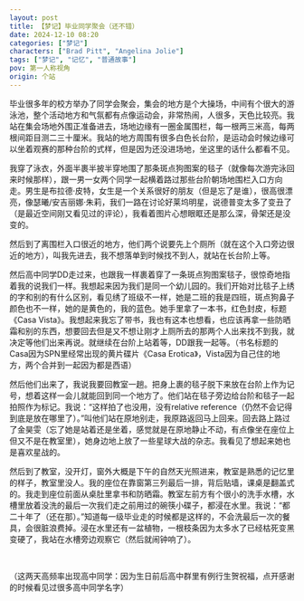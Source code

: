 ```yaml
---
layout: post
title: 【梦记】毕业同学聚会（还不错）
date: 2024-12-10 08:20
categories: ["梦记"]
characters: ["Brad Pitt", "Angelina Jolie"]
tags: ["梦记", "记忆", "普通故事"]
pov: 第一人称视角
origin: 个站
---
```


毕业很多年的校方举办了同学会聚会，集会的地方是个大操场，中间有个很大的游泳池，整个活动地方和气氛都有点像运动会，非常热闹，人很多，天色比较亮。我站在集会场地外围正准备进去，场地边缘有一圈金属围栏，每一根两三米高，每两根间距目测二三十厘米。我站的地方周围有很多白色长台阶，是运动会时候边缘可以坐着观赛的那种台阶的式样，但是因为还没进场地，坐这里的话什么都看不见。

我穿了泳衣，外面半裹半披半穿地围了那条斑点狗图案的毯子（就像每次游完泳回来时候那样），跟一男一女两个同学一起横着路过那些台阶朝场地围栏入口方向走。男生是布拉德·皮特，女生是一个关系很好的朋友（但是忘了是谁），很高很漂亮，像瑟曦/安吉丽娜·朱莉，我们一路在讨论好莱坞明星，说德普变太多了变丑了（是最近空间刚又看见过的评论），我看着图片心想眼眶还是那么深，骨架还是没变的。

然后到了离围栏入口很近的地方，他们两个说要先上个厕所（就在这个入口旁边很近的地方），叫我先进去，我不想落单到时候找不到人，就站在长台阶上等。

然后高中同学DD走过来，也跟我一样裹着穿了一条斑点狗图案毯子，很惊奇地指着我的说我们一样。我想起来因为我们是同一个幼儿园的。我们开始对比毯子上绣的字和别的有什么区别，看见绣了班级不一样，她是二班的我是四班，斑点狗鼻子颜色也不一样，她的是黄色的，我的蓝色。她手里拿了一本书，红色封皮，标题《Casa Vista》。我想起来我忘了带书，我也有这本也想看，也应该再拿一些防晒霜和别的东西，想要回去但是又不想让刚才上厕所去的那两个人出来找不到我，就决定等他们出来再说。就继续在台阶上站着等，DD跟我一起等。（书名标题的Casa因为SPN里经常出现的黄片碟片《Casa Erotica》，Vista因为自己住的地方，两个合并到一起因为都是西语）

然后他们出来了，我说我要回教室一趟。把身上裹的毯子脱下来放在台阶上作为记号，想着这样一会儿就能回到同一个地方了。他们站在毯子旁边给台阶和毯子一起拍照作为标记。我说：“这样拍了也没用，没有relative reference（仍然不会记得到底是放在哪里了）。”叫他们站在原地别走，我原路返回马上回来。回去路上路过了金昊雯（忘了她是站着还是坐着，感觉就是在原地静止不动，有点像坐在座位上但又不是在教室里），她身边地上放了一些星球大战的杂志。我看见了想起来她也是喜欢星战的。

然后到了教室，没开灯，窗外大概是下午的自然天光照进来，教室是熟悉的记忆里的样子，教室里没人。我的座位在靠窗第三列最后一排，背后贴墙，课桌是翻盖式的。我走到座位前面从桌肚里拿书和防晒霜。教室左前方有个很小的洗手水槽，水槽里放着没洗的最后一次我们走之前用过的碗筷小碟子，都浸在水里。我说：“都二十年了（还在那）。”知道每一级毕业走的时候都是这样的，不会洗最后一次的餐具，会很脏浪费掉。浸在水里还有一盆植物，一根枝条因为太多水了已经枯死变黑变硬了，我站在水槽旁边观察它（然后就闹钟响了）。

<br>

（这两天高频率出现高中同学：因为生日前后高中群里有例行生贺祝福，点开感谢的时候看见过很多高中同学名字）
